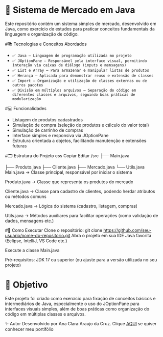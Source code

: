 # 🛒 Sistema de Mercado em Java
Este repositório contém um sistema simples de mercado, desenvolvido em Java, como exercício de estudos para praticar conceitos fundamentais da linguagem e organização de código.

#📚 Tecnologias e Conceitos Abordados
- `✅ Java — Linguagem de programação utilizada no projeto`
- `✅ JOptionPane — Responsável pela interface visual, permitindo interação via caixas de diálogo (inputs e mensagens)`
- `✅ List e Array — Para armazenar e manipular listas de produtos`
- `✅ Herança — Aplicada para demonstrar reuso e extensão de classes`
- `✅ Import — Organização e utilização de classes externas ou de outros pacotes`
- `✅ Divisão em múltiplos arquivos — Separação do código em diferentes classes e arquivos, seguindo boas práticas de modularização`

#💻 Funcionalidades

* Listagem de produtos cadastrados
* Simulação de compra (seleção de produtos e cálculo do valor total)
* Simulação de carrinho de compras
* Interface simples e responsiva via JOptionPane
* Estrutura orientada a objetos, facilitando manutenção e extensões futuras

#🗂 Estrutura do Projeto
css
Copiar
Editar
/src
  ├── Main.java
  
  ├── Produto.java
  ├── Cliente.java
  ├── Mercado.java
  └── Utils.java
Main.java → Classe principal, responsável por iniciar o sistema

Produto.java → Classe que representa os produtos do mercado

Cliente.java → Classe para cadastro de clientes, podendo herdar atributos ou métodos comuns

Mercado.java → Lógica do sistema (cadastro, listagem, compras)

Utils.java → Métodos auxiliares para facilitar operações (como validação de dados, mensagens etc.)

#🚀 Como Executar
Clone o repositório:
git clone https://github.com/seu-usuario/nome-do-repositorio.git
Abra o projeto em sua IDE Java favorita (Eclipse, IntelliJ, VS Code etc.)

Execute a classe Main.java

Pré-requisitos: JDK 17 ou superior (ou ajuste para a versão utilizada no seu projeto)

# 🎯 Objetivo
Este projeto foi criado como exercício para fixação de conceitos básicos e intermediários de Java, especialmente o uso do JOptionPane para interfaces visuais simples, além de boas práticas como organização do código em múltiplas classes e arquivos.

✨ Autor
Desenvolvido por Ana Clara Araujo da Cruz. Clique [AQUI](https://www.oracle.com/java/) se quiser conhecer meu portifólio
